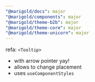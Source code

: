 ```yaml
---
"@marigold/docs": major
"@marigold/components": major
"@marigold/theme-b2b": major
"@marigold/theme-core": major
"@marigold/theme-unicorn": major
---
```


refa: `<Tooltip>`

- with arrow pointer yay!
- allows to change placement
- uses `useComponentStyles`
